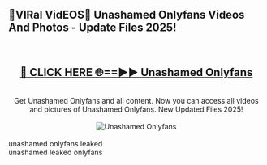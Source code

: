 <h2>🔴VIRal VidEOS🔴 Unashamed Onlyfans Videos And Photos - Update Files 2025!</h2>
<br>
<div align="center">
<h2><a href="https://virallinks.top/odZfE0" rel="nofollow">🔴 CLICK HERE 🌐==►► Unashamed Onlyfans</a></h2>
<br>
Get Unashamed Onlyfans and all content. Now you can access all videos and pictures of Unashamed Onlyfans. New Updated Files 2025!
<br>
<br>
<a href="https://virallinks.top/odZfE0" rel="nofollow" data-target="animated-image.originalLink"><img src="https://i.imgur.com/dJHk4Zq.gif)" alt="Unashamed Onlyfans" style="max-width: 100%; display: inline-block;" data-target="animated-image.originalImage"></a>
</div>
<br>
unashamed onlyfans leaked<br>
unashamed leaked onlyfans